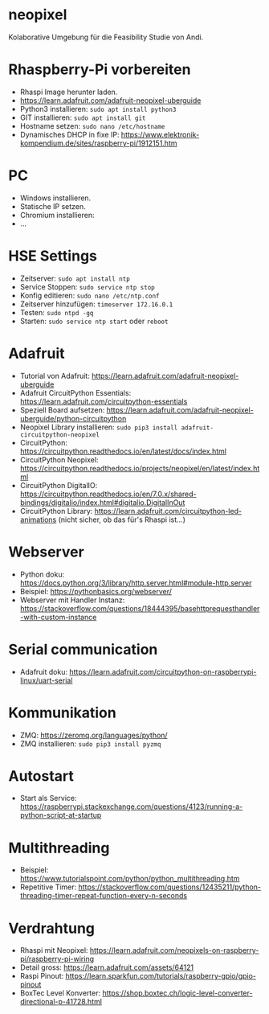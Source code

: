 # neopixel
Kolaborative Umgebung für die Feasibility Studie von Andi.

# Rhaspberry-Pi vorbereiten
* Rhaspi Image herunter laden.
* https://learn.adafruit.com/adafruit-neopixel-uberguide
* Python3 installieren: `sudo apt install python3`
* GIT installieren: `sudo apt install git`
* Hostname setzen: `sudo nano /etc/hostname`
* Dynamisches DHCP in fixe IP: https://www.elektronik-kompendium.de/sites/raspberry-pi/1912151.htm

# PC
* Windows installieren. 
* Statische IP setzen.
* Chromium installieren: <link fehlt>
* ...

# HSE Settings
* Zeitserver: `sudo apt install ntp`
* Service Stoppen: `sudo service ntp stop`
* Konfig editieren: `sudo nano /etc/ntp.conf`
* Zeitserver hinzufügen: `timeserver 172.16.0.1`
* Testen: `sudo ntpd -gq`
* Starten: `sudo service ntp start` oder `reboot`

# Adafruit
* Tutorial von Adafruit: https://learn.adafruit.com/adafruit-neopixel-uberguide
* Adafruit CircuitPython Essentials: https://learn.adafruit.com/circuitpython-essentials
* Speziell Board aufsetzen: https://learn.adafruit.com/adafruit-neopixel-uberguide/python-circuitpython
* Neopixel Library installieren: `sudo pip3 install adafruit-circuitpython-neopixel`
* CircuitPython: https://circuitpython.readthedocs.io/en/latest/docs/index.html
* CircuitPython Neopixel: https://circuitpython.readthedocs.io/projects/neopixel/en/latest/index.html
* CircuitPython DigitalIO: https://circuitpython.readthedocs.io/en/7.0.x/shared-bindings/digitalio/index.html#digitalio.DigitalInOut
* CircuitPython Library: https://learn.adafruit.com/circuitpython-led-animations (nicht sicher, ob das für's Rhaspi ist...)

# Webserver
* Python doku: https://docs.python.org/3/library/http.server.html#module-http.server
* Beispiel: https://pythonbasics.org/webserver/
* Webserver mit Handler Instanz: https://stackoverflow.com/questions/18444395/basehttprequesthandler-with-custom-instance

# Serial communication
* Adafruit doku: https://learn.adafruit.com/circuitpython-on-raspberrypi-linux/uart-serial

# Kommunikation
* ZMQ: https://zeromq.org/languages/python/
* ZMQ installieren: `sudo pip3 install pyzmq`

# Autostart
* Start als Service: https://raspberrypi.stackexchange.com/questions/4123/running-a-python-script-at-startup

# Multithreading
* Beispiel: https://www.tutorialspoint.com/python/python_multithreading.htm
* Repetitive Timer: https://stackoverflow.com/questions/12435211/python-threading-timer-repeat-function-every-n-seconds

# Verdrahtung
* Rhaspi mit Neopixel: https://learn.adafruit.com/neopixels-on-raspberry-pi/raspberry-pi-wiring
* Detail gross: https://learn.adafruit.com/assets/64121
* Raspi Pinout: https://learn.sparkfun.com/tutorials/raspberry-gpio/gpio-pinout
* BoxTec Level Konverter: https://shop.boxtec.ch/logic-level-converter-directional-p-41728.html
